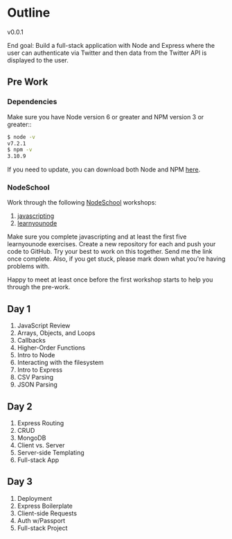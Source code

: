 # Outline

v0.0.1

End goal: Build a full-stack application with Node and Express where the user can authenticate via Twitter and then data from the Twitter API is displayed to the user.

## Pre Work

### Dependencies

Make sure you have Node version 6 or greater and NPM version 3 or greater::

```sh
$ node -v
v7.2.1
$ npm -v
3.10.9
```

If you need to update, you can download both Node and NPM [here](https://nodejs.org/en/download/current/).

### NodeSchool

Work through the following [NodeSchool](https://nodeschool.io/) workshops:

1. [javascripting](https://github.com/workshopper/javascripting)
1. [learnyounode](https://github.com/workshopper/learnyounode)

Make sure you complete javascripting and at least the first five learnyounode exercises. Create a new repository for each and push your code to GitHub. Try your best to work on this together. Send me the link once complete. Also, if you get stuck, please mark down what you're having problems with.

Happy to meet at least once before the first workshop starts to help you through the pre-work.

## Day 1

1. JavaScript Review
1. Arrays, Objects, and Loops
1. Callbacks
1. Higher-Order Functions
1. Intro to Node
1. Interacting with the filesystem
1. Intro to Express
1. CSV Parsing
1. JSON Parsing

## Day 2

1. Express Routing
1. CRUD
1. MongoDB
1. Client vs. Server
1. Server-side Templating
1. Full-stack App

## Day 3

1. Deployment
1. Express Boilerplate
1. Client-side Requests
1. Auth w/Passport
1. Full-stack Project
